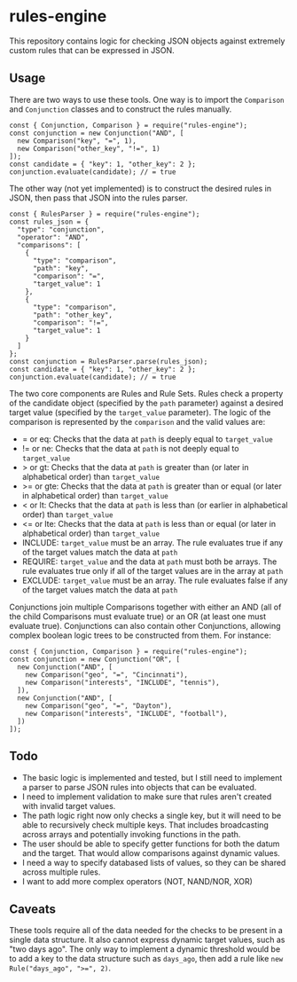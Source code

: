 # rules-engine
This repository contains logic for checking JSON objects against extremely custom rules that can be expressed in JSON.

## Usage
There are two ways to use these tools. One way is to import the `Comparison` and `Conjunction` classes and to construct the rules manually.
```
const { Conjunction, Comparison } = require("rules-engine");
const conjunction = new Conjunction("AND", [
  new Comparison("key", "=", 1),
  new Comparison("other_key", "!=", 1)
]);
const candidate = { "key": 1, "other_key": 2 };
conjunction.evaluate(candidate); // = true
```
The other way (not yet implemented) is to construct the desired rules in JSON, then pass that JSON into the rules parser.
```
const { RulesParser } = require("rules-engine");
const rules_json = {
  "type": "conjunction",
  "operator": "AND",
  "comparisons": [
    {
      "type": "comparison",
      "path": "key",
      "comparison": "=",
      "target_value": 1
    },
    {
      "type": "comparison",
      "path": "other_key",
      "comparison": "!=",
      "target_value": 1
    }
  ]
};
const conjunction = RulesParser.parse(rules_json);
const candidate = { "key": 1, "other_key": 2 };
conjunction.evaluate(candidate); // = true
```

The two core components are Rules and Rule Sets. Rules check a property of the candidate object (specified by the `path` parameter) against a desired target value (specified by the `target_value` parameter). The logic of the comparison is represented by the `comparison` and the valid values are:
* = or eq: Checks that the data at `path` is deeply equal to `target_value`
* != or ne: Checks that the data at `path` is not deeply equal to `target_value`
* \> or gt: Checks that the data at `path` is greater than (or later in alphabetical order) than `target_value`
* \>= or gte: Checks that the data at `path` is greater than or equal (or later in alphabetical order) than `target_value`
* < or lt: Checks that the data at `path` is less than (or earlier in alphabetical order) than `target_value`
* <= or lte: Checks that the data at `path` is less than or equal (or later in alphabetical order) than `target_value`
* INCLUDE: `target_value` must be an array. The rule evaluates true if any of the target values match the data at `path`
* REQUIRE: `target_value` and the data at `path` must both be arrays. The rule evaluates true only if all of the target values are in the array at `path`
* EXCLUDE: `target_value` must be an array. The rule evaluates false if any of the target values match the data at `path`

Conjunctions join multiple Comparisons together with either an AND (all of the child Comparisons must evaluate true) or an OR (at least one must evaluate true). Conjunctions can also contain other Conjunctions, allowing complex boolean logic trees to be constructed from them. For instance:
```
const { Conjunction, Comparison } = require("rules-engine");
const conjunction = new Conjunction("OR", [
  new Conjunction("AND", [
    new Comparison("geo", "=", "Cincinnati"),
    new Comparison("interests", "INCLUDE", "tennis"),
  ]),
  new Conjunction("AND", [
    new Comparison("geo", "=", "Dayton"),
    new Comparison("interests", "INCLUDE", "football"),
  ])
]);
```

## Todo
* The basic logic is implemented and tested, but I still need to implement a parser to parse JSON rules into objects that can be evaluated. 
* I need to implement validation to make sure that rules aren't created with invalid target values. 
* The path logic right now only checks a single key, but it will need to be able to recursively check multiple keys. That includes broadcasting across arrays and potentially invoking functions in the path.
* The user should be able to specify getter functions for both the datum and the target. That would allow comparisons against dynamic values.
* I need a way to specify databased lists of values, so they can be shared across multiple rules.
* I want to add more complex operators (NOT, NAND/NOR, XOR)

## Caveats
These tools require all of the data needed for the checks to be present in a single data structure. It also cannot express dynamic target values, such as "two days ago". The only way to implement a dynamic threshold would be to add a key to the data structure such as `days_ago`, then add a rule like `new Rule("days_ago", ">=", 2)`.
